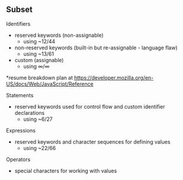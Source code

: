 ## Subset

Identifiers
- reserved keywords (non-assignable)
  - using ~12/44
- non-reserved keywords (built-in but re-assignable - language flaw)
  - using ~13/61
- custom (assignable)
  - using ∞/∞

*resume breakdown plan at https://developer.mozilla.org/en-US/docs/Web/JavaScript/Reference

Statements
- reserved keywords used for control flow and custom identifier declarations
  - using ~6/27

Expressions
- reserved keywords and character sequences for defining values
  - using ~22/66

Operators
- special characters for working with values
